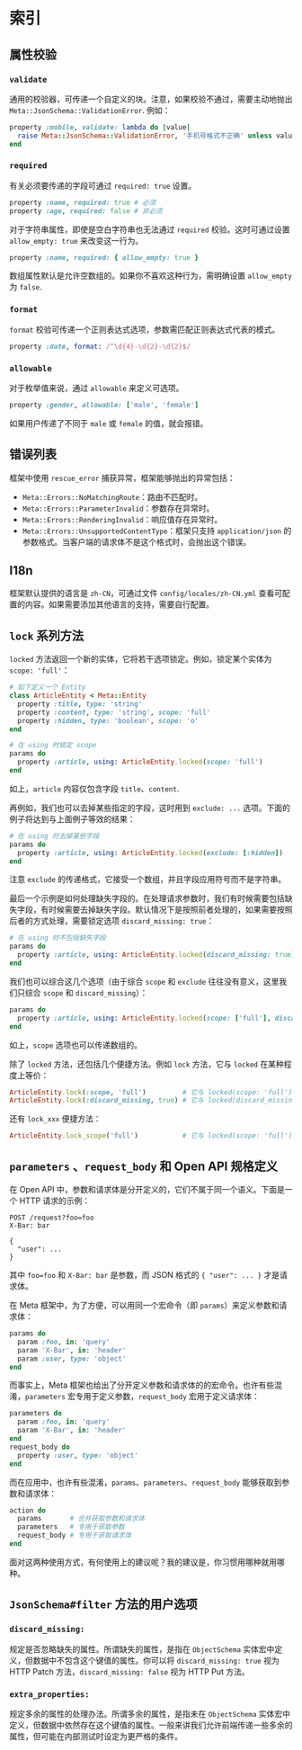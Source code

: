 # 索引

## 属性校验

### `validate`

通用的校验器，可传递一个自定义的块。注意，如果校验不通过，需要主动地抛出 `Meta::JsonSchema::ValidationError`. 例如：

```ruby
property :mobile, validate: lambda do |value|
  raise Meta::JsonSchema::ValidationError, '手机号格式不正确' unless value =~ /\d+/
end
```

### `required`

有关必须要传递的字段可通过 `required: true` 设置。

```ruby
property :name, required: true # 必须
property :age, required: false # 非必须
```

对于字符串属性，即使是空白字符串也无法通过 `required` 校验。这时可通过设置 `allow_empty: true` 来改变这一行为。

```ruby
property :name, required: { allow_empty: true }
```

数组属性默认是允许空数组的。如果你不喜欢这种行为，需明确设置 `allow_empty` 为 `false`.

### `format`

`format` 校验可传递一个正则表达式选项，参数需匹配正则表达式代表的模式。

```ruby
property :date, format: /^\d{4}-\d{2}-\d{2}$/
```

### `allowable`

对于枚举值来说，通过 `allowable` 来定义可选项。

```ruby
property :gender, allowable: ['male', 'female']
```

如果用户传递了不同于 `male` 或 `female` 的值，就会报错。

## 错误列表

框架中使用 `rescue_error` 捕获异常，框架能够抛出的异常包括：

- `Meta::Errors::NoMatchingRoute`：路由不匹配时。
- `Meta::Errors::ParameterInvalid`：参数存在异常时。
- `Meta::Errors::RenderingInvalid`：响应值存在异常时。
- `Meta::Errors::UnsupportedContentType`：框架只支持 `application/json` 的参数格式。当客户端的请求体不是这个格式时，会抛出这个错误。

## I18n

框架默认提供的语言是 `zh-CN`，可通过文件 `config/locales/zh-CN.yml` 查看可配置的内容。如果需要添加其他语言的支持，需要自行配置。

## `lock` 系列方法

`locked` 方法返回一个新的实体，它将若干选项锁定。例如，锁定某个实体为 `scope: 'full'`：

```ruby
# 如下定义一个 Entity
class ArticleEntity < Meta::Entity
  property :title, type: 'string'
  property :content, type: 'string', scope: 'full'
  property :hidden, type: 'boolean', scope: 'o'
end

# 在 using 时锁定 scope
params do
  property :article, using: ArticleEntity.locked(scope: 'full')
end
```

如上，`article` 内容仅包含字段 `title`、`content`.

再例如，我们也可以去掉某些指定的字段，这时用到 `exclude: ...` 选项。下面的例子将达到与上面例子等效的结果：

```ruby
# 在 using 时去掉某些字段
params do
  property :article, using: ArticleEntity.locked(exclude: [:hidden])
end
```

注意 `exclude` 的传递格式，它接受一个数组，并且字段应用符号而不是字符串。

最后一个示例是如何处理缺失字段的。在处理请求参数时，我们有时候需要包括缺失字段，有时候需要去掉缺失字段。默认情况下是按照前者处理的，如果需要按照后者的方式处理，需要锁定选项 `discard_missing: true`：

```ruby
# 在 using 时不包括缺失字段
params do
  property :article, using: ArticleEntity.locked(discard_missing: true)
end
```

我们也可以综合这几个选项（由于综合 `scope` 和 `exclude` 往往没有意义，这里我们只综合 `scope` 和 `discard_missing`）：

```ruby
params do
  property :article, using: ArticleEntity.locked(scope: ['full'], discard_missing: true)
end
```

如上，`scope` 选项也可以传递数组的。

除了 `locked` 方法，还包括几个便捷方法。例如 `lock` 方法，它与 `locked` 在某种程度上等价：

```ruby
ArticleEntity.lock(:scope, 'full')         # 它与 locked(scope: 'full') 等价
ArticleEntity.lock(:discard_missing, true) # 它与 locked(discard_missing: true) 等价
```

还有 `lock_xxx` 便捷方法：

```ruby
ArticleEntity.lock_scope('full')           # 它与 locked(scope: 'full') 等价
```

## `parameters` 、`request_body` 和 Open API 规格定义

在 Open API 中，参数和请求体是分开定义的，它们不属于同一个语义。下面是一个 HTTP 请求的示例：

```http
POST /request?foo=foo
X-Bar: bar

{
  "user": ...
}
```

其中 `foo=foo` 和 `X-Bar: bar` 是参数，而 JSON 格式的 `{ "user": ... }` 才是请求体。

在 Meta 框架中，为了方便，可以用同一个宏命令（即 `params`）来定义参数和请求体：

```ruby
params do
  param :foo, in: 'query'
  param 'X-Bar', in: 'header'
  param :user, type: 'object'
end
```

而事实上，Meta 框架也给出了分开定义参数和请求体的的宏命令。也许有些混淆，`parameters` 宏专用于定义参数，`request_body` 宏用于定义请求体：

```ruby
parameters do
  param :foo, in: 'query'
  param 'X-Bar', in: 'header'
end
request_body do
  property :user, type: 'object'
end
```

而在应用中，也许有些混淆，`params`、`parameters`、`request_body` 能够获取到参数和请求体：

```ruby
action do
  params       # 合并获取参数和请求体
  parameters   # 专用于获取参数
  request_body # 专用于获取请求体
end
```

面对这两种使用方式，有何使用上的建议呢？我的建议是，你习惯用哪种就用哪种。

## `JsonSchema#filter` 方法的用户选项

### `discard_missing:`

规定是否忽略缺失的属性。所谓缺失的属性，是指在 `ObjectSchema` 实体宏中定义，但数据中不包含这个键值的属性。你可以将 `discard_missing: true` 视为 HTTP Patch 方法，`discard_missing: false` 视为 HTTP Put 方法。

### `extra_properties:`

规定多余的属性的处理办法。所谓多余的属性，是指未在 `ObjectSchema`  实体宏中定义，但数据中依然存在这个键值的属性。一般来讲我们允许前端传递一些多余的属性，但可能在内部测试时设定为更严格的条件。
